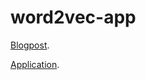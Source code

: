 # word2vec-app

[Blogpost](https://danielfrg.com/blog/2018/09/word2vec-app-algorithmia/).

[Application](https://word2vec.danielfrg.com/).
